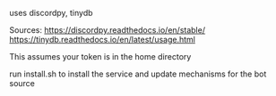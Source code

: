 uses discordpy, tinydb

Sources:
https://discordpy.readthedocs.io/en/stable/
https://tinydb.readthedocs.io/en/latest/usage.html

This assumes your token is in the home directory

run install.sh to install the service and update mechanisms for the bot source
